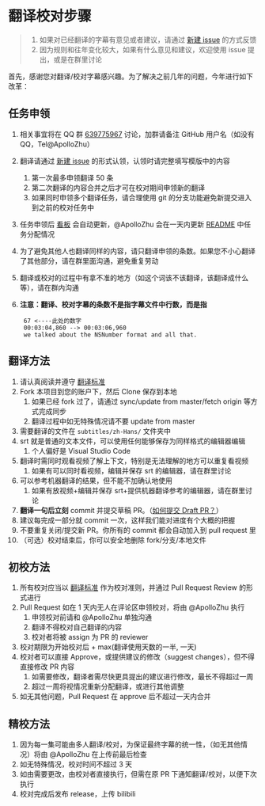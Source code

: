 # 翻译校对步骤

> 1. 如果对已经翻译的字幕有意见或者建议，请通过 [新建 issue](https://github.com/Apollonyan/CS193p-Developing-Apps-for-iOS-Spring-2020/issues/new) 的方式反馈
> 2. 因为规则和往年变化较大，如果有什么意见和建议，欢迎使用 issue 提出，或是在群里讨论

首先，感谢您对翻译/校对字幕感兴趣。为了解决之前几年的问题，今年进行如下改革：

## 任务申领

1. 相关事宜将在 QQ 群 [639775967](https://qm.qq.com/cgi-bin/qm/qr?k=bbFbbt0CNs8lp5KegWf5dNMBiuYskt3v&authKey=SSRNAQTcd8lKGJb6bfx+LUz6tTZgaIZTO65ftpmSq7Kh0aN+ooLt2xUaFQML4rxX&noverify=0) 讨论，加群请备注 GitHub 用户名（如没有 QQ，Tel@ApolloZhu）
2. 翻译请通过 [新建 issue](https://github.com/Apollonyan/CS193p-Developing-Apps-for-iOS-Spring-2020/issues/new?labels=%E7%BF%BB%E8%AF%91%E4%B8%AD&template=translate.md&title=%E7%BF%BB%E8%AF%91+X+%E9%9B%86+Y+-+Z+%E6%AE%B5%E5%AD%97%E5%B9%95) 的形式认领，认领时请完整填写模版中的内容
    1. 第一次最多申领翻译 50 条
    2. 第二次翻译的内容合并之后才可在校对期间申领新的翻译
    3. 如果同时申领多个翻译任务，请合理使用 git 的分支功能避免新提交进入到之前的校对任务中
3. 任务申领后 [看板](https://github.com/Apollonyan/CS193p-Developing-Apps-for-iOS-Spring-2020/projects/1) 会自动更新，@ApolloZhu 会在一天内更新 [README](README.md) 中任务分配情况
4. 为了避免其他人也翻译同样的内容，请只翻译申领的条数。如果您不小心翻译了其他部分，请在群里面沟通，避免重复劳动
5. 翻译或校对的过程中有拿不准的地方（如这个词该不该翻译，该翻译成什么等），请在群内沟通
6. **注意：翻译、校对字幕的条数不是指字幕文件中行数，而是指**

        67 <----此处的数字
        00:03:04,860 --> 00:03:06,960
        we talked about the NSNumber format and all that.

## 翻译方法

1. 请认真阅读并遵守 [翻译标准](./translation-style-guide.md)
2. Fork 本项目到您的账户下，然后 Clone 保存到本地
    1. 如果已经 fork 过了，请通过 sync/update from master/fetch origin 等方式完成同步
    2. 翻译过程中如无特殊情况请不要 update from master
3. 需要翻译的文件在 `subtitles/zh-Hans/` 文件夹中
4. srt 就是普通的文本文件，可以使用任何能够保存为同样格式的编辑器编辑
    1. 个人偏好是 Visual Studio Code
5. 翻译时需同时观看视频了解上下文，特别是无法理解的地方可以重复看视频
    1. 如果有可以同时看视频，编辑并保存 srt 的编辑器，请在群里讨论
6. 可以参考机器翻译的结果，但不能不加确认地使用
    1. 如果有放视频+编辑并保存 srt+提供机器翻译参考的编辑器，请在群里讨论
7. **翻译一句后立刻** commit 并提交草稿 PR。（[如何提交 Draft PR？](https://github.blog/2019-02-14-introducing-draft-pull-requests/)）
8. 建议每完成一部分就 commit 一次，这样我们能对进度有个大概的把握
9. 不要重复关闭/提交新 PR。你所有的 commit 都会自动加入到 pull request 里
10. （可选）校对结束后，你可以安全地删除 fork/分支/本地文件

## 初校方法

1. 所有校对应当以 [翻译标准](./translation-style-guide.md) 作为校对准则，并通过 Pull Request Review 的形式进行
2. Pull Request 如在 1 天内无人在评论区申领校对，将由 @ApolloZhu 执行
    1. 申领校对前请和 @ApolloZhu 单独沟通
    2. 翻译不得校对自己翻译的内容
    3. 校对者将被 assign 为 PR 的 reviewer
3. 校对期限为开始校对后 + max(翻译使用天数的一半, 一天)
4. 校对者可以直接 Approve，或提供建议的修改（suggest changes），但不得直接修改 PR 内容
    1. 如需要修改，翻译者需尽快更具提出的建议进行修改，最长不得超过一周
    2. 超过一周将视情况重新分配翻译，或进行其他调整
5. 如无其他问题，Pull Request 在 approve 后不超过一天内合并

## 精校方法

1. 因为每一集可能由多人翻译/校对，为保证最终字幕的统一性，（如无其他情况）将由 @ApolloZhu 在上传前最后检查
2. 如无特殊情况，校对时间不超过 3 天
3. 如由需要更改，由校对者直接执行，但需在原 PR 下通知翻译/校对，以便下次执行
4. 校对完成后发布 release，上传 bilibili

